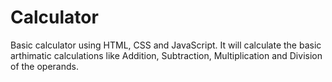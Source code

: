 # Calculator
Basic calculator using HTML, CSS and JavaScript.
It will calculate the basic arthimatic calculations like Addition, Subtraction, Multiplication and Division of the operands.
